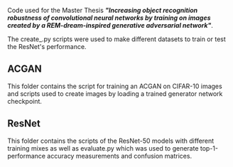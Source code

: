 Code used for the Master Thesis ***"Increasing object recognition robustness of convolutional neural networks by training on images created by a REM-dream-inspired generative adversarial network"***.

The create_.py scripts were used to make different datasets to train or test the ResNet's performance.


## ACGAN
This folder contains the script for training an ACGAN on CIFAR-10 images and scripts used to create images by loading a trained generator network checkpoint.

## ResNet
This folder contains the scripts of the ResNet-50 models with different training mixes as well as evaluate.py which was used to generate top-1-performance accuracy measurements and confusion matrices.
